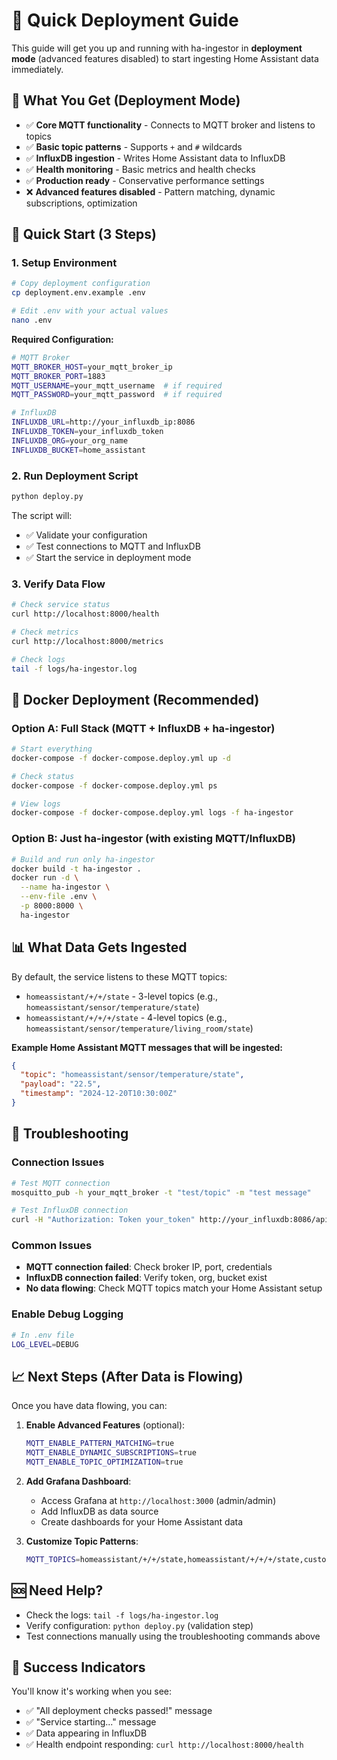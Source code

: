 # 🚀 Quick Deployment Guide

This guide will get you up and running with ha-ingestor in **deployment mode** (advanced features disabled) to start ingesting Home Assistant data immediately.

## 🎯 **What You Get (Deployment Mode)**

- ✅ **Core MQTT functionality** - Connects to MQTT broker and listens to topics
- ✅ **Basic topic patterns** - Supports `+` and `#` wildcards
- ✅ **InfluxDB ingestion** - Writes Home Assistant data to InfluxDB
- ✅ **Health monitoring** - Basic metrics and health checks
- ✅ **Production ready** - Conservative performance settings
- ❌ **Advanced features disabled** - Pattern matching, dynamic subscriptions, optimization

## 🚀 **Quick Start (3 Steps)**

### 1. **Setup Environment**
```bash
# Copy deployment configuration
cp deployment.env.example .env

# Edit .env with your actual values
nano .env
```

**Required Configuration:**
```bash
# MQTT Broker
MQTT_BROKER_HOST=your_mqtt_broker_ip
MQTT_BROKER_PORT=1883
MQTT_USERNAME=your_mqtt_username  # if required
MQTT_PASSWORD=your_mqtt_password  # if required

# InfluxDB
INFLUXDB_URL=http://your_influxdb_ip:8086
INFLUXDB_TOKEN=your_influxdb_token
INFLUXDB_ORG=your_org_name
INFLUXDB_BUCKET=home_assistant
```

### 2. **Run Deployment Script**
```bash
python deploy.py
```

The script will:
- ✅ Validate your configuration
- ✅ Test connections to MQTT and InfluxDB
- ✅ Start the service in deployment mode

### 3. **Verify Data Flow**
```bash
# Check service status
curl http://localhost:8000/health

# Check metrics
curl http://localhost:8000/metrics

# Check logs
tail -f logs/ha-ingestor.log
```

## 🐳 **Docker Deployment (Recommended)**

### **Option A: Full Stack (MQTT + InfluxDB + ha-ingestor)**
```bash
# Start everything
docker-compose -f docker-compose.deploy.yml up -d

# Check status
docker-compose -f docker-compose.deploy.yml ps

# View logs
docker-compose -f docker-compose.deploy.yml logs -f ha-ingestor
```

### **Option B: Just ha-ingestor (with existing MQTT/InfluxDB)**
```bash
# Build and run only ha-ingestor
docker build -t ha-ingestor .
docker run -d \
  --name ha-ingestor \
  --env-file .env \
  -p 8000:8000 \
  ha-ingestor
```

## 📊 **What Data Gets Ingested**

By default, the service listens to these MQTT topics:
- `homeassistant/+/+/state` - 3-level topics (e.g., `homeassistant/sensor/temperature/state`)
- `homeassistant/+/+/+/state` - 4-level topics (e.g., `homeassistant/sensor/temperature/living_room/state`)

**Example Home Assistant MQTT messages that will be ingested:**
```json
{
  "topic": "homeassistant/sensor/temperature/state",
  "payload": "22.5",
  "timestamp": "2024-12-20T10:30:00Z"
}
```

## 🔧 **Troubleshooting**

### **Connection Issues**
```bash
# Test MQTT connection
mosquitto_pub -h your_mqtt_broker -t "test/topic" -m "test message"

# Test InfluxDB connection
curl -H "Authorization: Token your_token" http://your_influxdb:8086/api/v2/buckets
```

### **Common Issues**
- **MQTT connection failed**: Check broker IP, port, credentials
- **InfluxDB connection failed**: Verify token, org, bucket exist
- **No data flowing**: Check MQTT topics match your Home Assistant setup

### **Enable Debug Logging**
```bash
# In .env file
LOG_LEVEL=DEBUG
```

## 📈 **Next Steps (After Data is Flowing)**

Once you have data flowing, you can:

1. **Enable Advanced Features** (optional):
   ```bash
   MQTT_ENABLE_PATTERN_MATCHING=true
   MQTT_ENABLE_DYNAMIC_SUBSCRIPTIONS=true
   MQTT_ENABLE_TOPIC_OPTIMIZATION=true
   ```

2. **Add Grafana Dashboard**:
   - Access Grafana at `http://localhost:3000` (admin/admin)
   - Add InfluxDB as data source
   - Create dashboards for your Home Assistant data

3. **Customize Topic Patterns**:
   ```bash
   MQTT_TOPICS=homeassistant/+/+/state,homeassistant/+/+/+/state,custom/+/data
   ```

## 🆘 **Need Help?**

- Check the logs: `tail -f logs/ha-ingestor.log`
- Verify configuration: `python deploy.py` (validation step)
- Test connections manually using the troubleshooting commands above

## 🎉 **Success Indicators**

You'll know it's working when you see:
- ✅ "All deployment checks passed!" message
- ✅ "Service starting..." message
- ✅ Data appearing in InfluxDB
- ✅ Health endpoint responding: `curl http://localhost:8000/health`
